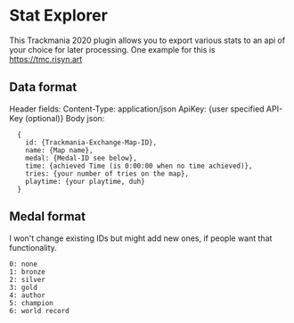 # Stat Explorer

This Trackmania 2020 plugin allows you to export various stats to an api of your choice for later processing. One example for this is https://tmc.risyn.art

## Data format
Header fields:
  Content-Type: application/json
  ApiKey: {user specified API-Key (optional)}
Body json:
```
  {
    id: {Trackmania-Exchange-Map-ID},
    name: {Map name},
    medal: {Medal-ID see below},
    time: {achieved Time (is 0:00:00 when no time achieved)},
    tries: {your number of tries on the map},
    playtime: {your playtime, duh}
  }
```
## Medal format
I won't change existing IDs but might add new ones, if people want that functionality.
```
0: none
1: bronze
2: silver
3: gold
4: author
5: champion
6: world record
```
